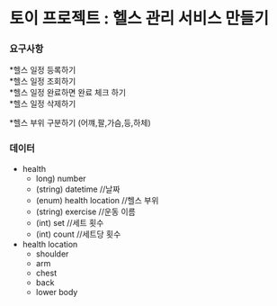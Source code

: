# 토이 프로젝트 : 헬스 관리 서비스 만들기

### 요구사항
 *헬스 일정 등록하기   
 *헬스 일정 조회하기   
 *헬스 일정 완료하면 완료 체크 하기   
 *헬스 일정 삭제하기   
 
 *헬스 부위 구분하기 (어꺠,팔,가슴,등,하체)   
 
 
 ### 데이터   
 
  * health    
    * long) number   
    * (string) datetime //날짜   
    * (enum) health location //헬스 부위   
    * (string) exercise //운동 이름   
    * (int) set //세트 횟수  
    * (int) count //세트당 횟수   
  * health location   
    * shoulder   
    * arm   
    * chest   
    * back   
    * lower body   
    

